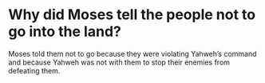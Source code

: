 # Why did Moses tell the people not to go into the land?

Moses told them not to go because they were violating Yahweh’s command and because Yahweh was not with them to stop their enemies from defeating them.
